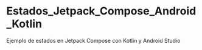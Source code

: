 # Estados_Jetpack_Compose_Android_Kotlin
 Ejemplo de estados en Jetpack Compose con Kotlin y Android Studio
